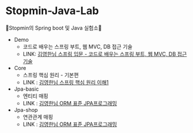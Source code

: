 # Stopmin-Java-Lab
🌱Stopmin의 Spring boot 및 Java 실험소🌱
- Demo
  - 코드로 배우는 스프링 부트, 웹 MVC, DB 접근 기술
  - LINK: [김영한님 스프링 입문 - 코드로 배우는 스프링 부트, 웹 MVC, DB 접근 기술 ](https://www.inflearn.com/course/%EC%8A%A4%ED%94%84%EB%A7%81-%EC%9E%85%EB%AC%B8-%EC%8A%A4%ED%94%84%EB%A7%81%EB%B6%80%ED%8A%B8/dashboard)
- Core
  - 스프링 핵심 원리 - 기본편
  - LINK : [김영한님 스프링 핵심 원리 이해1](https://www.inflearn.com/course/%EC%8A%A4%ED%94%84%EB%A7%81-%ED%95%B5%EC%8B%AC-%EC%9B%90%EB%A6%AC-%EA%B8%B0%EB%B3%B8%ED%8E%B8)
- Jpa-basic
  - 엔티티 매핑
  - LINK : [김영한님 ORM 표준 JPA프로그래밍](https://www.inflearn.com/course/ORM-JPA-Basic/dashboard)
- Jpa-shop
  - 연관관계 매핑
  - LINK : [김영한님 ORM 표준 JPA프로그래밍](https://www.inflearn.com/course/ORM-JPA-Basic/dashboard)
